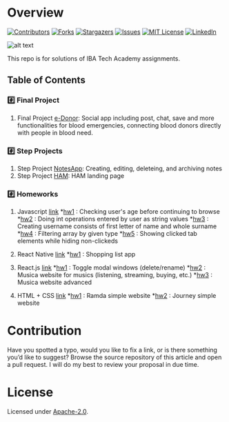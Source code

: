 # Overview
[![Contributors][contributors-shield]][contributors-url]
[![Forks][forks-shield]][forks-url]
[![Stargazers][stars-shield]][stars-url]
[![Issues][issues-shield]][issues-url]
[![MIT License][license-shield]][license-url]
[![LinkedIn][linkedin-shield]][linkedin-url]

![alt text](http://www.kaspiy.az/photos/news999.png)

This repo is for solutions of IBA Tech Academy assignments.


## Table of Contents

### #️⃣ Final Project

1. Final Project [e-Donor](https://github.com/iamaydan/IBA_TECH/tree/master/Final%20Project): Social app including post, chat, save and more functionalities for blood emergencies, connecting blood donors directly with people in blood need.
	
### #️⃣ Step Projects

1. Step Project [NotesApp](https://github.com/iamaydan/IBA_TECH/tree/master/Step%20Projects/SP-React): Creating, editing, deleteing, and archiving notes
2. Step Project [HAM](https://github.com/iamaydan/IBA_TECH/tree/master/Step%20Projects/SP-html_css_js): HAM landing page

### #️⃣ Homeworks

1. Javascript [link](https://github.com/iamaydan/IBA_TECH/tree/master/homeworks/JavaScript)
*[hw1](https://github.com/iamaydan/IBA_TECH/tree/master/homeworks/JavaScript/hw1) : Checking user's age before continuing to browse
*[hw2](https://github.com/iamaydan/IBA_TECH/tree/master/homeworks/JavaScript/hw2) : Doing int operations entered by user as string values 
*[hw3](https://github.com/iamaydan/IBA_TECH/tree/master/homeworks/JavaScript/hw3) : Creating username consists of first letter of name and whole surname
*[hw4](https://github.com/iamaydan/IBA_TECH/tree/master/homeworks/JavaScript/hw4) : Filtering array by given type
*[hw5](https://github.com/iamaydan/IBA_TECH/tree/master/homeworks/JavaScript/hw5) : Showing clicked tab elements while hiding non-clickeds

2. React Native [link](https://github.com/iamaydan/IBA_TECH/tree/master/homeworks/React%20Native)
*[hw1](https://github.com/iamaydan/IBA_TECH/tree/master/homeworks/React%20Native/hw1) : Shopping list app

3. React.js [link](https://github.com/iamaydan/IBA_TECH/tree/master/homeworks/React)
*[hw1](https://github.com/iamaydan/IBA_TECH/tree/master/homeworks/React/hw1) : Toggle modal windows (delete/rename)
*[hw2](https://github.com/iamaydan/IBA_TECH/tree/master/homeworks/React/hw2) : Musica website for musics (listening, streaming, buying, etc.)
*[hw3](https://github.com/iamaydan/IBA_TECH/tree/master/homeworks/React/hw3) : Musica website advanced

4. HTML + CSS [link](https://github.com/iamaydan/IBA_TECH/tree/master/homeworks/html_css)
*[hw1](https://github.com/iamaydan/IBA_TECH/tree/master/homeworks/html_css/hw1) : Ramda simple website
*[hw2](https://github.com/iamaydan/IBA_TECH/tree/master/homeworks/html_css/hw2) : Journey simple website


# Contribution

Have you spotted a typo, would you like to fix a link, or is there something you’d like to suggest? Browse the source repository of this article and open a pull request. I will do my best to review your proposal in due time.


# License

Licensed under [Apache-2.0](http://www.apache.org/licenses/LICENSE-2.0).


<!-- MARKDOWN LINKS & IMAGES -->
[contributors-shield]: https://img.shields.io/github/contributors/iamaydan/IBA_TECH.svg?style=for-the-badge
[contributors-url]: https://github.com/iamaydan/IBA_TECH/graphs/contributors
[forks-shield]: https://img.shields.io/github/forks/iamaydan/IBA_TECH?style=for-the-badge
[forks-url]: https://github.com/iamaydan/IBA_TECH/network/members
[stars-shield]: https://img.shields.io/github/stars/iamaydan/IBA_TECH.svg?style=for-the-badge
[stars-url]: https://github.com/iamaydan/IBA_TECH/stargazers
[issues-shield]: https://img.shields.io/github/issues/iamaydan/IBA_TECH.svg?style=for-the-badge
[issues-url]: https://github.com/iamaydan/IBA_TECH/issues
[license-shield]: https://img.shields.io/github/license/iamaydan/IBA_TECH.svg?style=for-the-badge
[license-url]: https://github.com/iamaydan/IBA_TECH/blob/master/LICENSE.txt
[linkedin-shield]: https://img.shields.io/badge/-LinkedIn-black.svg?style=for-the-badge&logo=linkedin&colorB=555
[linkedin-url]: https://linkedin.com/in/iamaydan
